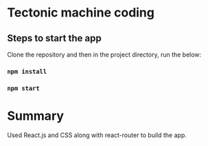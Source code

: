 # Tectonic machine coding

## Steps to start the app

Clone the repository and then in the project directory, run the below:

### `npm install`
### `npm start`


# Summary 

Used React.js and CSS along with react-router to build the app.
